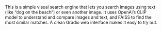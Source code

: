 This is a simple visual search engine that lets you search images using text (like “dog on the beach”) or even another image.
It uses OpenAI’s CLIP model to understand and compare images and text, and FAISS to find the most similar matches.
A clean Gradio web interface makes it easy to try out.
